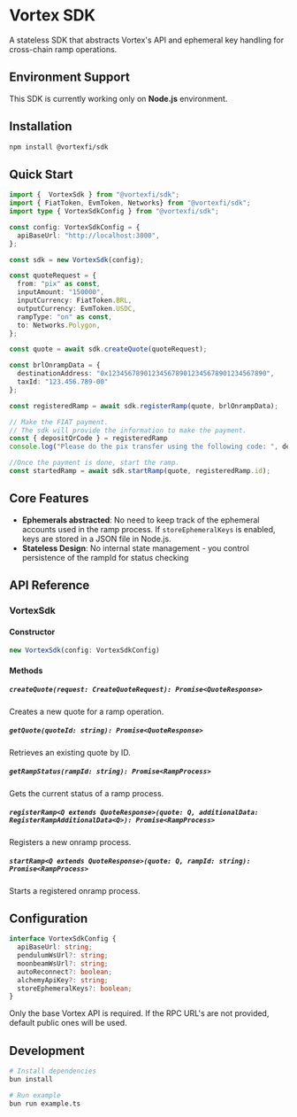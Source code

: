 # Vortex SDK

A stateless SDK that abstracts Vortex's API and ephemeral key handling for cross-chain ramp operations.

## Environment Support

This SDK is currently working only on **Node.js** environment.

## Installation

```bash
npm install @vortexfi/sdk
```

## Quick Start

```typescript
import {  VortexSdk } from "@vortexfi/sdk";
import { FiatToken, EvmToken, Networks} from "@vortexfi/sdk";
import type { VortexSdkConfig } from "@vortexfi/sdk";

const config: VortexSdkConfig = {
  apiBaseUrl: "http://localhost:3000",
};

const sdk = new VortexSdk(config);

const quoteRequest = {
  from: "pix" as const,
  inputAmount: "150000",
  inputCurrency: FiatToken.BRL,
  outputCurrency: EvmToken.USDC,
  rampType: "on" as const,
  to: Networks.Polygon,
};

const quote = await sdk.createQuote(quoteRequest);

const brlOnrampData = {
  destinationAddress: "0x1234567890123456789012345678901234567890",
  taxId: "123.456.789-00"
};

const registeredRamp = await sdk.registerRamp(quote, brlOnrampData);

// Make the FIAT payment.
// The sdk will provide the information to make the payment.
const { depositQrCode } = registeredRamp
console.log("Please do the pix transfer using the following code: ", depositQrCode)

//Once the payment is done, start the ramp.
const startedRamp = await sdk.startRamp(quote, registeredRamp.id);
```

## Core Features
- **Ephemerals abstracted**: No need to keep track of the ephemeral accounts used in the ramp process. If `storeEphemeralKeys` is enabled, keys are stored in a JSON file in Node.js.
- **Stateless Design**: No internal state management - you control persistence of the rampId for status checking

## API Reference

### VortexSdk

#### Constructor

```typescript
new VortexSdk(config: VortexSdkConfig)
```

#### Methods

##### `createQuote(request: CreateQuoteRequest): Promise<QuoteResponse>`
Creates a new quote for a ramp operation.

##### `getQuote(quoteId: string): Promise<QuoteResponse>`
Retrieves an existing quote by ID.

##### `getRampStatus(rampId: string): Promise<RampProcess>`
Gets the current status of a ramp process.

##### `registerRamp<Q extends QuoteResponse>(quote: Q, additionalData: RegisterRampAdditionalData<Q>): Promise<RampProcess>`
Registers a new onramp process.

##### `startRamp<Q extends QuoteResponse>(quote: Q, rampId: string): Promise<RampProcess>`
Starts a registered onramp process.

## Configuration

```typescript
interface VortexSdkConfig {
  apiBaseUrl: string;
  pendulumWsUrl?: string;
  moonbeamWsUrl?: string;
  autoReconnect?: boolean;
  alchemyApiKey?: string;
  storeEphemeralKeys?: boolean;
}
```

Only the base Vortex API is required. If the RPC URL's are not provided, default public ones will be used.


## Development

```bash
# Install dependencies
bun install

# Run example
bun run example.ts
```
